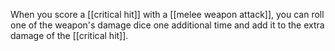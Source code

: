 When you score a [[critical hit]] with a [[melee weapon attack]], you can roll one of the weapon's damage dice one additional time and add it to the extra damage of the [[critical hit]].
